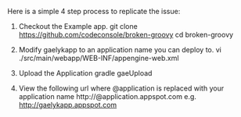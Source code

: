 Here is a simple 4 step process to replicate the issue:

1. Checkout the Example app.
git clone https://github.com/codeconsole/broken-groovy
cd broken-groovy

2. Modify <application>gaelykapp</application> to an application name you can deploy to.
vi ./src/main/webapp/WEB-INF/appengine-web.xml

3. Upload the Application
gradle gaeUpload

4. View the following url where @application is replaced with your application name
http://@application.appspot.com
e.g. http://gaelykapp.appspot.com
